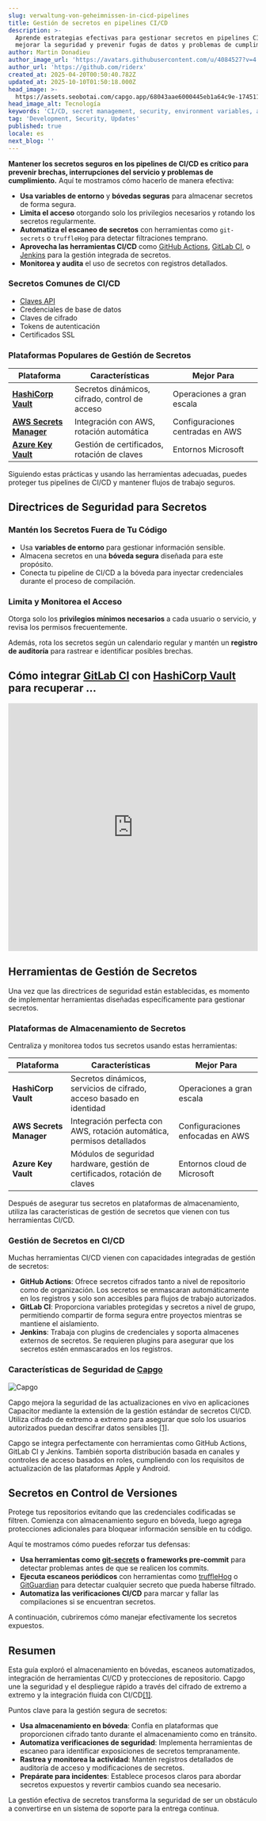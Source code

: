 ```yaml
---
slug: verwaltung-von-geheimnissen-in-cicd-pipelines
title: Gestión de secretos en pipelines CI/CD
description: >-
  Aprende estrategias efectivas para gestionar secretos en pipelines CI/CD para
  mejorar la seguridad y prevenir fugas de datos y problemas de cumplimiento.
author: Martin Donadieu
author_image_url: 'https://avatars.githubusercontent.com/u/4084527?v=4'
author_url: 'https://github.com/riderx'
created_at: 2025-04-20T00:50:40.782Z
updated_at: 2025-10-10T01:50:18.000Z
head_image: >-
  https://assets.seobotai.com/capgo.app/68043aae6000445eb1a64c9e-1745110261303.jpg
head_image_alt: Tecnología
keywords: 'CI/CD, secret management, security, environment variables, automated scanning'
tag: 'Development, Security, Updates'
published: true
locale: es
next_blog: ''
---
```

**Mantener los secretos seguros en los pipelines de CI/CD es crítico para prevenir brechas, interrupciones del servicio y problemas de cumplimiento.** Aquí te mostramos cómo hacerlo de manera efectiva:

-   **Usa variables de entorno** y **bóvedas seguras** para almacenar secretos de forma segura.
-   **Limita el acceso** otorgando solo los privilegios necesarios y rotando los secretos regularmente.
-   **Automatiza el escaneo de secretos** con herramientas como `git-secrets` o `truffleHog` para detectar filtraciones temprano.
-   **Aprovecha las herramientas CI/CD** como [GitHub Actions](https://docs.github.com/actions), [GitLab CI](https://docs.gitlab.com/ee/ci/), o [Jenkins](https://www.jenkins.io/) para la gestión integrada de secretos.
-   **Monitorea y audita** el uso de secretos con registros detallados.

### Secretos Comunes de CI/CD

-   [Claves API](https://capgo.app/docs/webapp/api-keys/)
-   Credenciales de base de datos
-   Claves de cifrado
-   Tokens de autenticación
-   Certificados SSL

### Plataformas Populares de Gestión de Secretos

| Plataforma | Características | Mejor Para |
| --- | --- | --- |
| **[HashiCorp Vault](https://www.hashicorp.com/products/vault)** | Secretos dinámicos, cifrado, control de acceso | Operaciones a gran escala |
| **[AWS Secrets Manager](https://docs.aws.amazon.com/secretsmanager/)** | Integración con AWS, rotación automática | Configuraciones centradas en AWS |
| **[Azure Key Vault](https://learn.microsoft.com/en-us/azure/key-vault/)** | Gestión de certificados, rotación de claves | Entornos Microsoft |

Siguiendo estas prácticas y usando las herramientas adecuadas, puedes proteger tus pipelines de CI/CD y mantener flujos de trabajo seguros.

## Directrices de Seguridad para Secretos

### Mantén los Secretos Fuera de Tu Código

-   Usa **variables de entorno** para gestionar información sensible.
-   Almacena secretos en una **bóveda segura** diseñada para este propósito.
-   Conecta tu pipeline de CI/CD a la bóveda para inyectar credenciales durante el proceso de compilación.

### Limita y Monitorea el Acceso

Otorga solo los **privilegios mínimos necesarios** a cada usuario o servicio, y revisa los permisos frecuentemente.

Además, rota los secretos según un calendario regular y mantén un **registro de auditoría** para rastrear e identificar posibles brechas.

## Cómo integrar [GitLab CI](https://docs.gitlab.com/ee/ci/) con [HashiCorp Vault](https://www.hashicorp.com/products/vault) para recuperar ...

<iframe src="https://www.youtube.com/embed/NsPcl4rqy9A" aria-label="YouTube video player" frameborder="0" allow="accelerometer; autoplay; clipboard-write; encrypted-media; gyroscope; picture-in-picture; web-share" referrerpolicy="strict-origin-when-cross-origin" style="width: 100%; height: 500px;" allowfullscreen></iframe>

## Herramientas de Gestión de Secretos

Una vez que las directrices de seguridad están establecidas, es momento de implementar herramientas diseñadas específicamente para gestionar secretos.

### Plataformas de Almacenamiento de Secretos

Centraliza y monitorea todos tus secretos usando estas herramientas:

| Plataforma | Características | Mejor Para |
| --- | --- | --- |
| **HashiCorp Vault** | Secretos dinámicos, servicios de cifrado, acceso basado en identidad | Operaciones a gran escala |
| **AWS Secrets Manager** | Integración perfecta con AWS, rotación automática, permisos detallados | Configuraciones enfocadas en AWS |
| **Azure Key Vault** | Módulos de seguridad hardware, gestión de certificados, rotación de claves | Entornos cloud de Microsoft |

Después de asegurar tus secretos en plataformas de almacenamiento, utiliza las características de gestión de secretos que vienen con tus herramientas CI/CD.

### Gestión de Secretos en CI/CD

Muchas herramientas CI/CD vienen con capacidades integradas de gestión de secretos:

-   **GitHub Actions**: Ofrece secretos cifrados tanto a nivel de repositorio como de organización. Los secretos se enmascaran automáticamente en los registros y solo son accesibles para flujos de trabajo autorizados.
-   **GitLab CI**: Proporciona variables protegidas y secretos a nivel de grupo, permitiendo compartir de forma segura entre proyectos mientras se mantiene el aislamiento.
-   **Jenkins**: Trabaja con plugins de credenciales y soporta almacenes externos de secretos. Se requieren plugins para asegurar que los secretos estén enmascarados en los registros.

### Características de Seguridad de [Capgo](https://capgo.app/)

![Capgo](https://assets.seobotai.com/capgo.app/68043aae6000445eb1a64c9e/37a0fc028bf1f414683e8dee42eedfb0.jpg)

Capgo mejora la seguridad de las actualizaciones en vivo en aplicaciones Capacitor mediante la extensión de la gestión estándar de secretos CI/CD. Utiliza cifrado de extremo a extremo para asegurar que solo los usuarios autorizados puedan descifrar datos sensibles [\[1\]](https://capgo.app/).

Capgo se integra perfectamente con herramientas como GitHub Actions, GitLab CI y Jenkins. También soporta distribución basada en canales y controles de acceso basados en roles, cumpliendo con los requisitos de actualización de las plataformas Apple y Android.

## Secretos en Control de Versiones

Protege tus repositorios evitando que las credenciales codificadas se filtren. Comienza con almacenamiento seguro en bóveda, luego agrega protecciones adicionales para bloquear información sensible en tu código.

Aquí te mostramos cómo puedes reforzar tus defensas:

-   **Usa herramientas como [git-secrets](https://github.com/awslabs/git-secrets) o frameworks pre-commit** para detectar problemas antes de que se realicen los commits.
-   **Ejecuta escaneos periódicos** con herramientas como [truffleHog](https://github.com/trufflesecurity/trufflehog) o [GitGuardian](https://www.gitguardian.com/) para detectar cualquier secreto que pueda haberse filtrado.
-   **Automatiza las verificaciones CI/CD** para marcar y fallar las compilaciones si se encuentran secretos.

A continuación, cubriremos cómo manejar efectivamente los secretos expuestos.

## Resumen

Esta guía exploró el almacenamiento en bóvedas, escaneos automatizados, integración de herramientas CI/CD y protecciones de repositorio. Capgo une la seguridad y el despliegue rápido a través del cifrado de extremo a extremo y la integración fluida con CI/CD[\[1\]](https://capgo.app/).

Puntos clave para la gestión segura de secretos:

-   **Usa almacenamiento en bóveda**: Confía en plataformas que proporcionen cifrado tanto durante el almacenamiento como en tránsito.
-   **Automatiza verificaciones de seguridad**: Implementa herramientas de escaneo para identificar exposiciones de secretos tempranamente.
-   **Rastrea y monitorea la actividad**: Mantén registros detallados de auditoría de acceso y modificaciones de secretos.
-   **Prepárate para incidentes**: Establece procesos claros para abordar secretos expuestos y revertir cambios cuando sea necesario.

La gestión efectiva de secretos transforma la seguridad de ser un obstáculo a convertirse en un sistema de soporte para la entrega continua.

